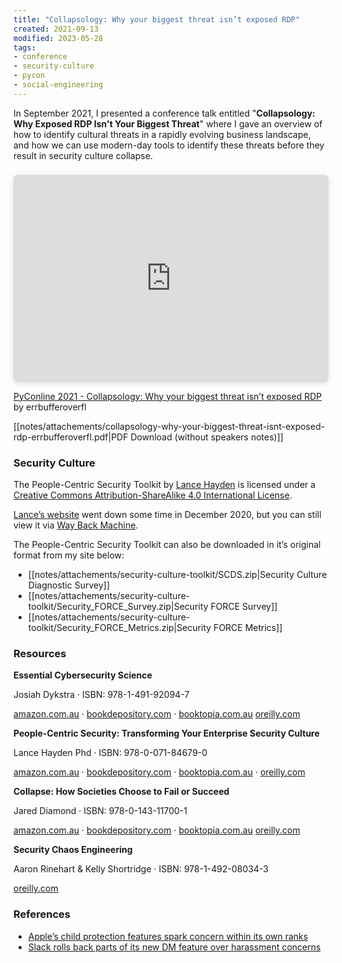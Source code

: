 ```yaml
---
title: "Collapsology: Why your biggest threat isn’t exposed RDP"
created: 2021-09-13
modified: 2023-05-28
tags:
- conference
- security-culture
- pycon
- social-engineering
---
```


In September 2021, I presented a conference talk entitled "**Collapsology: Why Exposed RDP Isn't Your Biggest Threat**" where I gave an overview of how to identify cultural threats in a rapidly evolving business landscape, and how we can use modern-day tools to identify these threats before they result in security culture collapse.

<div style="position: relative; width: 100%; height: 0; padding-top: 56.2500%;  
padding-bottom: 48px; box-shadow: 0 2px 8px 0 rgba(63,69,81,0.16); margin-top: 1.6em; margin-bottom: 0.9em; overflow: hidden;  
border-radius: 8px; will-change: transform;">  
     <iframe loading="lazy" style="position: absolute; width: 100%; height: 100%; top: 0; left: 0; border: none; padding: 0;margin: 0;"  
       src="https:&#x2F;&#x2F;www.canva.com&#x2F;design&#x2F;DAEn_kdzmTs&#x2F;view?embed">  
     </iframe>  
   </div>  
  
   <a href="https:&#x2F;&#x2F;www.canva.com&#x2F;design&#x2F;DAEn_kdzmTs&#x2F;view?utm_content=DAEn_kdzmTs&amp;utm_campaign=designshare&amp;utm_medium=embeds&amp;utm_source=link" target="_blank" rel="noopener">PyConline 2021 - Collapsology: Why your biggest threat isn’t exposed RDP</a> by errbufferoverfl

[[notes/attachements/collapsology-why-your-biggest-threat-isnt-exposed-rdp-errbufferoverfl.pdf|PDF Download (without speakers notes)]]

### Security Culture 

The People-Centric Security Toolkit by [Lance Hayden](https://twitter.com/hay_lance) is licensed under a [Creative Commons Attribution-ShareAlike 4.0 International License](https://creativecommons.org/licenses/by-sa/4.0/).

[Lance’s website](http://lancehayden.net) went down some time in December 2020, but you can still view it via [Way Back Machine](https://web.archive.org/web/20200219183945/http://lancehayden.net/culture/).

The People-Centric Security Toolkit can also be downloaded in it’s original format from my site below:

- [[notes/attachements/security-culture-toolkit/SCDS.zip|Security Culture Diagnostic Survey]]
- [[notes/attachements/security-culture-toolkit/Security_FORCE_Survey.zip|Security FORCE Survey]]
- [[notes/attachements/security-culture-toolkit/Security_FORCE_Metrics.zip|Security FORCE Metrics]]

### Resources

**Essential Cybersecurity Science**

Josiah Dykstra · ISBN: 978-1-491-92094-7

[amazon.com.au](https://www.amazon.com.au/Essential-Cybersecurity-Science-Josiah-Dykstra/dp/1491920947/) · [bookdepository.com](https://www.bookdepository.com/Essential-Cybersecurity-Science-Josiah-Dykstra/9781491920947) · [booktopia.com.au](https://www.booktopia.com.au/essential-cybersecurity-science-josiah-dykstra/book/9781491920947.html) [oreilly.com](https://www.oreilly.com/library/view/essential-cybersecurity-science/9781491921050/)

**People-Centric Security: Transforming Your Enterprise Security Culture**

Lance Hayden Phd · ISBN: 978-0-071-84679-0

[amazon.com.au](https://www.amazon.com.au/People-Centric-Security-Transforming-Enterprise-Culture/dp/0071846778/) · [bookdepository.com](https://www.bookdepository.com/People-Centric-Security-Transforming-Your-Enterprise-Security-Culture-Lance-Hayden/9780071846776) · [booktopia.com.au](https://www.booktopia.com.au/people-centric-security-lance-hayden/book/9780071846776.html) · [oreilly.com](https://www.oreilly.com/library/view/people-centric-security-transforming/9780071846790/)

**Collapse: How Societies Choose to Fail or Succeed**

Jared Diamond · ISBN: 978-0-143-11700-1

[amazon.com.au](https://www.amazon.com.au/Collapse-Societies-Choose-Succeed-Revised/dp/0143117009/) · [bookdepository.com](https://www.bookdepository.com/Collapse-Jared-Diamond/9780241958681) · [booktopia.com.au](https://www.booktopia.com.au/collapse-jared-diamond/book/9780241958681.html) [oreilly.com](https://www.oreilly.com/library/view/security-chaos-engineering/9781492080350/)

**Security Chaos Engineering**

Aaron Rinehart & Kelly Shortridge · ISBN: 978-1-492-08034-3

[oreilly.com](https://www.oreilly.com/library/view/security-chaos-engineering/9781492080350/)

### References

- [Apple’s child protection features spark concern within its own ranks](https://reut.rs/3kSVJxG)
- [Slack rolls back parts of its new DM feature over harassment concerns](https://bit.ly/3BHy1eG)
